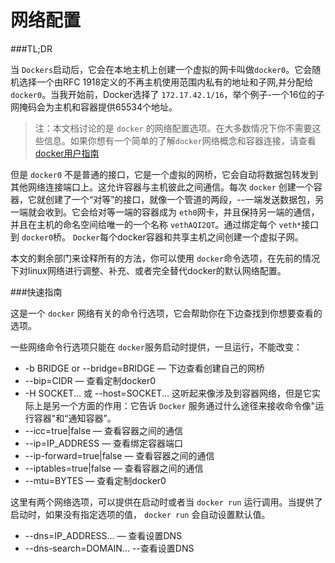 网络配置
===

###TL;DR

当 `Dockers`启动后，它会在本地主机上创建一个虚拟的网卡叫做`docker0`。它会随机选择一个由RFC 1918定义的不再主机使用范围内私有的地址和子网,并分配给 `docker0`。当我开始前，Docker选择了 `172.17.42.1/16`，举个例子-一个16位的子网掩码会为主机和容器提供65534个地址。

>注：本文档讨论的是 `docker` 的网络配置选项。在大多数情况下你不需要这些信息。如果你想有一个简单的了解`docker`网络概念和容器连接，请查看[docker用户指南](../userguide/dockerlinks)

但是 `docker0` 不是普通的接口，它是一个虚拟的网桥，它会自动将数据包转发到其他网络连接端口上。这允许容器与主机彼此之间通信。每次 `docker` 创建一个容器，它就创建了一个“对等”的接口，就像一个管道的两段，--一端发送数据包，另一端就会收到。它会给对等一端的容器成为 `eth0`网卡，并且保持另一端的通信，并且在主机的命名空间给唯一的一个名称 `vethAQI2QT`。通过绑定每个 `veth*`接口到 `docker0`桥。 `Docker`每个docker容器和共享主机之间创建一个虚拟子网。

本文的剩余部门来诠释所有的方法，你可以使用 `docker`命令选项，在先前的情况下对linux网络进行调整、补充、或者完全替代docker的默认网络配置。

###快速指南

这是一个 `docker` 网络有关的命令行选项，它会帮助你在下边查找到你想要查看的选项。

一些网络命令行选项只能在 `docker`服务启动时提供，一旦运行，不能改变：

+ -b BRIDGE or --bridge=BRIDGE — 下边查看创建自己的网桥
+ --bip=CIDR — 查看定制docker0
+ -H SOCKET... 或 --host=SOCKET... 这听起来像涉及到容器网络，但是它实际上是另一个方面的作用：它告诉 `Docker` 服务通过什么途径来接收命令像"运行容器"和“通知容器”。
+ --icc=true|false — 查看容器之间的通信
+ --ip=IP_ADDRESS — 查看绑定容器端口
+ --ip-forward=true|false — 查看容器之间的通信
+ --iptables=true|false — 查看容器之间的通信
+ --mtu=BYTES — 查看定制docker0

这里有两个网络选项，可以提供在启动时或者当 `docker run` 运行调用。当提供了启动时，如果没有指定选项的值， `docker run` 会自动设置默认值。

+ --dns=IP_ADDRESS... — 查看设置DNS
+ --dns-search=DOMAIN... --查看设置DNS

